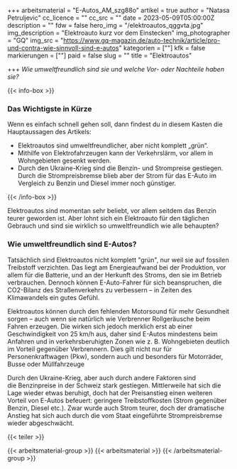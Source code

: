 +++
arbeitsmaterial = "E-Autos_AM_szg88o"
artikel = true
author = "Natasa Petruljevic"
cc_licence = ""
cc_src = ""
date = 2023-05-09T05:00:00Z
description = ""
fdw = false
hero_img = "/elektroautos_qggvta.jpg"
img_description = "Elektroauto kurz vor dem Einstecken"
img_photographer = "GQ"
img_src = "https://www.gq-magazin.de/auto-technik/article/pro-und-contra-wie-sinnvoll-sind-e-autos"
kategorien = [""]
kfk = false
markierungen = [""]
paid = false
slug = ""
title = "Elektroautos"

+++
_Wie umweltfreundlich sind sie und welche Vor- oder Nachteile haben sie?_

{{< info-box >}} <h3>Das Wichtigste in Kürze</h3>

<p>Wenn es einfach schnell gehen soll, dann findest du in diesem Kasten die Hauptaussagen des Artikels:</p>

<ul>

<li>Elektroautos sind umweltfreundlicher, aber nicht komplett „grün“.</li>

<li>Mithilfe von Elektrofahrzeugen kann der Verkehrslärm, vor allem in Wohngebieten gesenkt werden.</li>

<li>Durch den Ukraine-Krieg sind die Benzin- und Strompreise gestiegen. Durch die Strompreisbremse blieb aber der Strom für das E-Auto im Vergleich zu Benzin und Diesel immer noch günstiger.</li>

</ul> {{< /info-box >}}

Elektroautos sind momentan sehr beliebt, vor allem seitdem das Benzin teurer geworden ist. Aber lohnt sich ein Elektroauto für den täglichen Gebrauch und sind sie wirklich so umweltfreundlich wie alle behaupten?

### Wie umweltfreundlich sind E-Autos?

Tatsächlich sind Elektroautos nicht komplett "grün", nur weil sie auf fossilen Treibstoff verzichten. Das liegt am Energieaufwand bei der Produktion, vor allem für die Batterie, und an der Herkunft des Stroms, den sie im Betrieb verbrauchen. Dennoch können E-Auto-Fahrer für sich beanspruchen, die CO2-Bilanz des Straßenverkehrs zu verbessern – in Zeiten des Klimawandels ein gutes Gefühl.

Elektroautos können durch den fehlenden Motorsound für mehr Gesundheit sorgen – auch wenn sie natürlich wie Verbrenner Rollgeräusche beim Fahren erzeugen. Die wirken sich jedoch merklich erst ab einer Geschwindigkeit von 25 km/h aus, daher sind E-Autos mindestens beim Anfahren und in verkehrsberuhigten Zonen wie z. B. Wohngebieten deutlich im Vorteil gegenüber Verbrennern. Dies gilt nicht nur für Personenkraftwagen (Pkw), sondern auch und besonders für Motorräder, Busse oder Müllfahrzeuge

Durch den Ukraine-Krieg, aber auch durch andere Faktoren sind die Benzinpreise in der Schweiz stark gestiegen. Mittlerweile hat sich die Lage wieder etwas beruhigt, doch hat der Preisanstieg einen weiteren Vorteil von E-Autos befeuert: geringere Treibstoffkosten (Strom gegenüber Benzin, Diesel etc.). Zwar wurde auch Strom teurer, doch der dramatische Anstieg hat sich auch durch die vom Staat eingeführte Strompreisbremse wieder abgeschwächt.

{{< teiler >}}

{{< arbeitsmaterial-group >}}
{{< arbeitsmaterial >}}
{{< /arbeitsmaterial-group >}}
